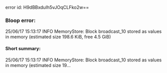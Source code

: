 error id: H9dBBxduIh5vJOqCLFko2w==
### Bloop error:

25/06/17 15:13:17 INFO MemoryStore: Block broadcast_10 stored as values in memory (estimated size 198.6 KiB, free 4.5 GiB)
#### Short summary: 

25/06/17 15:13:17 INFO MemoryStore: Block broadcast_10 stored as values in memory (estimated size 19...